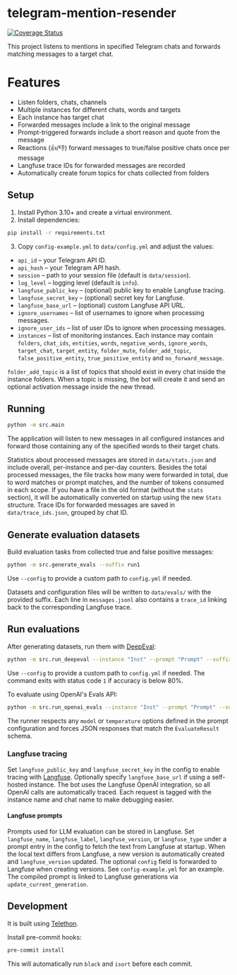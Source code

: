 # telegram-mention-resender

[![Coverage Status](https://coveralls.io/repos/github/popstas/telegram-mention-resender/badge.svg?branch=main)](https://coveralls.io/github/popstas/telegram-mention-resender?branch=main)

This project listens to mentions in specified Telegram chats and forwards
matching messages to a target chat.

# Features

- Listen folders, chats, channels
- Multiple instances for different chats, words and targets
- Each instance has target chat
- Forwarded messages include a link to the original message
- Prompt-triggered forwards include a short reason and quote from the message
- Reactions (👍/👎) forward messages to true/false positive chats once per message
- Langfuse trace IDs for forwarded messages are recorded
- Automatically create forum topics for chats collected from folders

## Setup

1. Install Python 3.10+ and create a virtual environment.
2. Install dependencies:

```bash
pip install -r requirements.txt
```

3. Copy `config-example.yml` to `data/config.yml` and adjust the values:

- `api_id` – your Telegram API ID.
- `api_hash` – your Telegram API hash.
- `session` – path to your session file (default is `data/session`).
- `log_level` – logging level (default is `info`).
- `langfuse_public_key` – (optional) public key to enable Langfuse tracing.
- `langfuse_secret_key` – (optional) secret key for Langfuse.
- `langfuse_base_url` – (optional) custom Langfuse API URL.
- `ignore_usernames` – list of usernames to ignore when processing messages.
- `ignore_user_ids` – list of user IDs to ignore when processing messages.
- `instances` – list of monitoring instances. Each instance may contain
  `folders`, `chat_ids`, `entities`, `words`, `negative_words`, `ignore_words`, `target_chat`,
  `target_entity`, `folder_mute`, `folder_add_topic`, `false_positive_entity`, `true_positive_entity`
  and `no_forward_message`.

`folder_add_topic` is a list of topics that should exist in every chat inside the
instance folders. When a topic is missing, the bot will create it and send an
optional activation message inside the new thread.

## Running

```bash
python -m src.main
```

The application will listen to new messages in all configured instances and
forward those containing any of the specified words to their target chats.

Statistics about processed messages are stored in `data/stats.json` and include
overall, per-instance and per-day counters. Besides the total processed
messages, the file tracks how many were forwarded in total, due to word matches
or prompt matches, and the number of tokens consumed in each scope. If you have
a file in the old format (without the `stats` section), it will be automatically
converted on startup using the new `Stats` structure. Trace IDs for forwarded
messages are saved in `data/trace_ids.json`, grouped by chat ID.

## Generate evaluation datasets

Build evaluation tasks from collected true and false positive messages:

```bash
python -m src.generate_evals --suffix run1
```

Use `--config` to provide a custom path to `config.yml` if needed.

Datasets and configuration files will be written to `data/evals/` with the
provided suffix. Each line in `messages.jsonl` also contains a `trace_id`
linking back to the corresponding Langfuse trace.

## Run evaluations

After generating datasets, run them with [DeepEval](https://github.com/confident-ai/deepeval):

```bash
python -m src.run_deepeval --instance "Inst" --prompt "Prompt" --suffix run1
```

Use `--config` to provide a custom path to `config.yml` if needed.
The command exits with status code `1` if accuracy is below 80%.

To evaluate using OpenAI's Evals API:

```bash
python -m src.run_openai_evals --instance "Inst" --prompt "Prompt" --suffix run1
```

The runner respects any `model` or `temperature` options defined in the prompt
configuration and forces JSON responses that match the `EvaluateResult` schema.

### Langfuse tracing

Set `langfuse_public_key` and `langfuse_secret_key` in the config to enable
tracing with [Langfuse](https://langfuse.com). Optionally specify
`langfuse_base_url` if using a self-hosted instance.
The bot uses the Langfuse OpenAI integration, so all OpenAI calls are
automatically traced. Each request is tagged with the instance name and chat
name to make debugging easier.

#### Langfuse prompts

Prompts used for LLM evaluation can be stored in Langfuse. Set
`langfuse_name`, `langfuse_label`, `langfuse_version`, or `langfuse_type`
under a prompt entry in the config to fetch the text from Langfuse at startup.
When the local text differs from Langfuse, a new version is automatically
created and `langfuse_version` updated. The optional `config` field is forwarded
to Langfuse when creating versions. See `config-example.yml` for an example.
The compiled prompt is linked to Langfuse generations via `update_current_generation`.

## Development

It is built using [Telethon](https://github.com/LonamiWebs/Telethon).

Install pre-commit hooks:

```bash
pre-commit install
```

This will automatically run `black` and `isort` before each commit.
